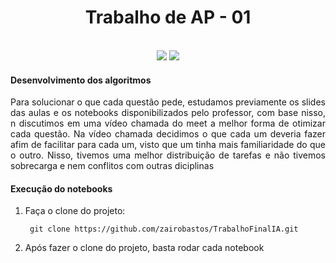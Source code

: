 # <center>Trabalho de AP - 01</center>
<br>
<div align="center">
  <img src="https://img.shields.io/badge/license-MIT-blue"/>
  <img src="https://img.shields.io/github/contributors/zairobastos/TrabalhoFinalIA"/>
</div>

#### Desenvolvimento dos algoritmos
<p align="justify">
    Para solucionar o que cada questão pede, estudamos previamente os slides das aulas e os notebooks disponibilizados pelo professor, com base nisso, n discutimos em uma vídeo chamada do meet a melhor forma de otimizar cada questão. Na vídeo chamada decidimos o que cada um deveria fazer afim de facilitar para cada um, visto que um tinha mais familiaridade do que o outro. Nisso, tivemos uma melhor distribuição de tarefas e não tivemos sobrecarga e nem conflitos com outras diciplinas
</p>

#### Execução do notebooks
1. Faça o clone do projeto:
   ```git
    git clone https://github.com/zairobastos/TrabalhoFinalIA.git
   ```
2. Após fazer o clone do projeto, basta rodar cada notebook